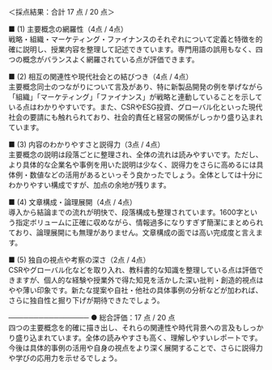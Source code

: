 ＜採点結果：合計 17 点 / 20 点＞

■ (1) 主要概念の網羅性（4点 / 4点）  
戦略・組織・マーケティング・ファイナンスのそれぞれについて定義と特徴を的確に説明し、授業内容を整理して記述できています。専門用語の誤用もなく、四つの概念がバランスよく網羅されている点が評価できます。

■ (2) 相互の関連性や現代社会との結びつき（4点 / 4点）  
主要概念同士のつながりについて言及があり、特に新製品開発の例を挙げながら「組織」「マーケティング」「ファイナンス」が戦略と連動していることを示している点はわかりやすいです。また、CSRやESG投資、グローバル化といった現代社会の要請にも触れられており、社会的責任と経営の関係がしっかり盛り込まれています。

■ (3) 内容のわかりやすさと説得力（3点 / 4点）  
主要概念の説明は段落ごとに整理され、全体の流れは読みやすいです。ただし、より具体的な企業名や事例を用いた説明は少なく、説得力をさらに高めるには具体例・数値などの活用があるといっそう良かったでしょう。全体としては十分にわかりやすい構成ですが、加点の余地が残ります。

■ (4) 文章構成・論理展開（4点 / 4点）  
導入から結論までの流れが明快で、段落構成も整理されています。1600字という指定ボリュームに正確に収めながら、情報過多になりすぎず簡潔にまとめられており、論理展開にも無理がありません。文章構成の面では高い完成度と言えます。

■ (5) 独自の視点や考察の深さ（2点 / 4点）  
CSRやグローバル化などを取り入れ、教科書的な知識を整理している点は評価できますが、個人的な経験や授業外で得た知見を活かした深い批判・創造的視点はやや薄い印象です。新たな提案や自社・他社の具体事例の分析などが加われば、さらに独自性と掘り下げが期待できたでしょう。

────────────────
● 総合評価：17 点 / 20 点  
四つの主要概念を的確に描き出し、それらの関連性や時代背景への言及もしっかり盛り込まれています。全体の読みやすさも高く、理解しやすいレポートです。今後は具体的事例の活用や自身の視点をより深く展開することで、さらに説得力や学びの応用力を示せるでしょう。